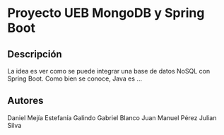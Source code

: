 # Proyecto UEB MongoDB y Spring Boot
## Descripción
La idea es ver como se puede integrar una base de datos NoSQL con Spring Boot. Como bien se conoce, Java es ...
## Autores

Daniel Mejía
Estefanía Galindo
Gabriel Blanco
Juan Manuel Pérez
Julian Silva
